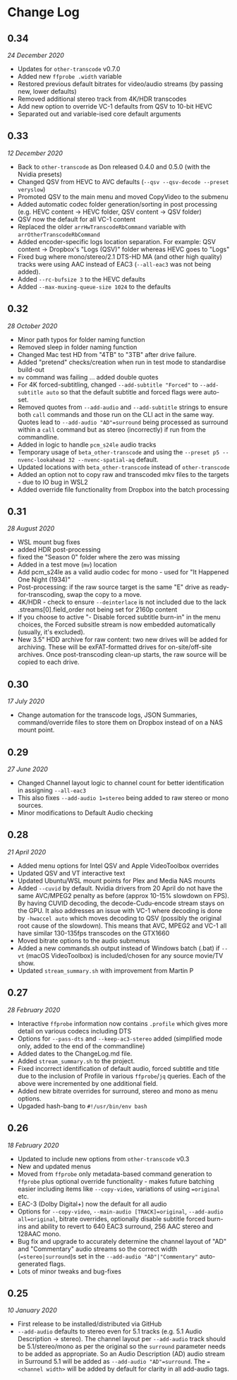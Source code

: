 # Change Log #

## 0.34 ##
_24 December 2020_
- Updates for `other-transcode` v0.7.0
- Added new `ffprobe .width` variable
- Restored previous default bitrates for video/audio streams (by passing new, lower defaults)
- Removed additional stereo track from 4K/HDR transcodes
- Add new option to override VC-1 defaults from QSV to 10-bit HEVC 
- Separated out and variable-ised core default arguments 


## 0.33 ##
_12 December 2020_
- Back to `other-transcode` as Don released 0.4.0 and 0.5.0 (with the Nvidia presets)
- Changed QSV from HEVC to AVC defaults (`--qsv --qsv-decode --preset veryslow`)
- Promoted QSV to the main menu and moved CopyVideo to the submenu
- Added automatic codec folder generation/sorting in post processing (e.g. HEVC content -> HEVC folder, QSV content -> QSV folder)
- QSV now the default for all VC-1 content
- Replaced the older `arrHwTranscodeRbCommand` variable with `arrOtherTranscodeRbCommand`
- Added encoder-specific logs location separation. For example:  QSV content -> Dropbox's "Logs (QSV)" folder whereas HEVC goes to "Logs"
- Fixed bug where mono/stereo/2.1 DTS-HD MA (and other high quality) tracks were using AAC instead of EAC3 (`--all-eac3` was not being added).
- Added `--rc-bufsize 3` to the HEVC defaults
- Added `--max-muxing-queue-size 1024` to the defaults


## 0.32 ##
_28 October 2020_
- Minor path typos for folder naming function
- Removed sleep in folder naming function
- Changed Mac test HD from "4TB" to "3TB" after drive failure.
- Added "pretend" checks/creation when run in test mode to standardise build-out
- `mv` command was failing ... added double quotes
- For 4K forced-subtitling, changed `--add-subtitle "Forced"` to `--add-subtitle auto` so that the default subtitle and forced flags were auto-set.
- Removed quotes from `--add-audio` and `--add-subtitle` strings to ensure both `call` commands and those run on the CLI act in the same way. Quotes lead to `--add-audio "AD"=surround` being processed as surround within a `call` command but as stereo (incorrectly) if run from the commandline.
- Added in logic to handle `pcm_s24le` audio tracks
- Temporary usage of `beta_other-transcode` and using the `--preset p5 --nvenc-lookahead 32 --nvenc-spatial-aq` default.
- Updated locations with `beta_other-transcode` instead of `other-transcode`
- Added an option not to copy raw and transcoded mkv files to the targets - due to IO bug in WSL2
- Added override file functionality from Dropbox into the batch processing


## 0.31 ##
_28 August 2020_
- WSL mount bug fixes
- added HDR post-processing
- fixed the "Season 0" folder where the zero was missing
- Added in a test move (`mv`) location
- Add pcm_s24le as a valid audio codec for mono - used for "It Happened One Night (1934)"
- Post-processing: if the raw source target is the same "E" drive as ready-for-transcoding, swap the copy to a move.
- 4K/HDR - check to ensure `--deinterlace` is not included due to the lack  .streams[0].field_order not being set for 2160p content
- If you choose to active "- Disable forced subtitle burn-in" in the menu choices, the Forced subsitle stream is now embedded automatically (usually, it's excluded).
- New 3.5" HDD archive for raw content: two new drives will be added for archiving. These will be exFAT-formatted drives for on-site/off-site archives. Once post-transcoding clean-up starts, the raw source will be copied to each drive.


## 0.30 ##
_17 July 2020_
- Change automation for the transcode logs, JSON Summaries, command/override files to store them on Dropbox instead of on a NAS mount point.


## 0.29 ##
_27 June 2020_
- Changed Channel layout logic to channel count for better identification in assigning `--all-eac3`
- This also fixes `--add-audio 1=stereo` being added to raw stereo or mono sources.
- Minor modifications to Default Audio checking


## 0.28 ##
_21 April 2020_
- Added menu options for Intel QSV and Apple VideoToolbox overrides
- Updated QSV and VT interactive text
- Updated Ubuntu/WSL mount points for Plex and Media NAS mounts
- Added `--cuvid` by default. Nvidia drivers from 20 April do not have the same AVC/MPEG2 penalty as before (approx 10-15% slowdown on FPS). By having CUVID decoding, the decode-Cudu-encode stream stays on the GPU. It also addresses an issue with VC-1 where decoding is done by `-hwaccel auto` which moves decoding to QSV (possibly the original root cause of the slowdown). This means that AVC, MPEG2 and VC-1 all have similar 130-135fps transcodes on the GTX1660
- Moved bitrate options to the audio submenus
- Added a new commands.sh output instead of Windows batch (.bat) if `--vt` (macOS VideoToolbox) is included/chosen for any source movie/TV show.
- Updated `stream_summary.sh` with improvement from Martin P


## 0.27 ##
_28 February 2020_
- Interactive `ffprobe` information now contains `.profile` which gives more detail on various codecs including DTS
- Options for `--pass-dts` and `--keep-ac3-stereo` added (simplified mode only, added to the end of the commandline)
- Added dates to the ChangeLog.md file.
- Added `stream_summary.sh` to the project.
- Fixed incorrect identification of default audio, forced subtitle and title due to the inclusion of Profile in various `ffprobe`/`jq` queries. Each of the above were incremented by one additional field.
- Added new bitrate overrides for surround, stereo and mono as menu options.
- Upgaded hash-bang to `#!/usr/bin/env bash`


## 0.26 ##
_18 February 2020_
- Updated to include new options from `other-transcode` v0.3
- New and updated menus
- Moved from `ffprobe` only metadata-based command generation to `ffprobe` plus optional override functionality - makes future batching easier including items like `--copy-video`, variations of using `=original` etc.
- EAC-3 (Dolby Digital+) now the default for all audio
- Options for `--copy-video`, `--main-audio [TRACK]=original`, `--add-audio all=original`, bitrate overrides, optionally disable subtitle forced burn-ins and ability to revert to 640 EAC3 surround, 256 AAC stereo and 128AAC mono.
- Bug fix and upgrade to accurately determine the channel layout of "AD" and "Commentary" audio streams so the correct width (`=stereo|surround`)s set in the `--add-audio "AD"|"Commentary"` auto-generated flags.
- Lots of minor tweaks and bug-fixes


## 0.25 ##
_10 January 2020_
- First release to be installed/distributed via GitHub
- `--add-audio` defaults to stereo even for 5.1 tracks (e.g. 5.1 Audio Description -> stereo). The channel layout per `--add-audio` track should be 5.1/stereo/mono as per the original so the `surround` parameter needs to be added as appropriate. So an Audio Description (AD) audio stream in Surround 5.1 will be added as `--add-audio "AD"=surround`. The `=<channel width>` will be added by default for clarity in all add-audio tags.
